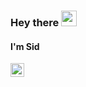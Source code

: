 ### Hey there <img src="https://media.giphy.com/media/hvRJCLFzcasrR4ia7z/giphy.gif" width="25px">
#### I'm Sid

<a href="https://www.linkedin.com/in/siddardha-mamillapalli/">
  <img align="left" alt="Sid's LinkedIN" width="22px" src="https://raw.githubusercontent.com/peterthehan/peterthehan/master/assets/linkedin.svg" />
</a>


<!---
siddardhamamillapalli/siddardhamamillapalli is a ✨ special ✨ repository because its `README.md` (this file) appears on your GitHub profile.
You can click the Preview link to take a look at your changes.
--->
